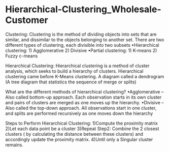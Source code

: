 # Hierarchical-Clustering_Wholesale-Customer
Clustering:
Clustering is the method of dividing objects into sets that are similar, and dissimilar to the objects belonging to another set. There are two different types of clustering, each divisible into two subsets
•Hierarchical clustering: 1) Agglomerative 2) Divisive 
•Partial clustering: 1) K-means 2) Fuzzy c-means

Hierarchical Clustering: 
Hierarchical clustering is a method of cluster analysis, which seeks to build a hierarchy of clusters. Hierarchical clustering came before K-Means clustering. A diagram called a dendrogram (A tree diagram that statistics the sequence of merge or splits)

What are the different methods of hierarchical clustering?
•Agglomerative – Also called bottom-up approach. Each observation starts in its own cluster and pairs of clusters are merged as one moves up the hierarchy.
•Divisive – Also called the top-down approach. All observations start in one cluster, and splits are performed recursively as one moves down the hierarchy

Steps to Perform Hierarchical Clustering:
1)Compute the proximity matrix
2)Let each data point be a cluster
3)Repeat Step2: Combine the 2 closest clusters ( by calculating the distance between these clusters) and accordingly update the proximity matrix.
4)Until only a Singular cluster remains.
